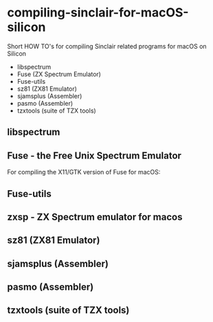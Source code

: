 # compiling-sinclair-for-macOS-silicon
Short HOW TO's for compiling Sinclair related programs for macOS on Silicon

* libspectrum
* Fuse (ZX Spectrum Emulator)
* Fuse-utils
* sz81 (ZX81 Emulator)
* sjamsplus (Assembler)
* pasmo (Assembler)
* tzxtools (suite of TZX tools)


## libspectrum

## Fuse - the Free Unix Spectrum Emulator
For compiling the X11/GTK version of Fuse for macOS:

## Fuse-utils

## zxsp - ZX Spectrum emulator for macos

## sz81 (ZX81 Emulator)

## sjamsplus (Assembler)

## pasmo (Assembler)

## tzxtools (suite of TZX tools)
